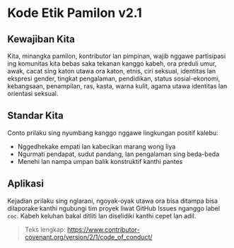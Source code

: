 
# Kode Etik Pamilon v2.1

## Kewajiban Kita
Kita, minangka pamilon, kontributor lan pimpinan, wajib nggawe partisipasi ing komunitas kita bebas saka tekanan kanggo kabeh, ora preduli umur, awak, cacat sing katon utawa ora katon, etnis, ciri seksual, identitas lan ekspresi gender, tingkat pengalaman, pendidikan, status sosial-ekonomi, kebangsaan, penampilan, ras, kasta, warna kulit, agama utawa identitas lan orientasi seksual.

## Standar Kita
Conto prilaku sing nyumbang kanggo nggawe lingkungan positif kalebu:
- Nggedhekake empati lan kabecikan marang wong liya
- Ngurmati pendapat, sudut pandang, lan pengalaman sing beda-beda
- Menehi lan nampa umpan balik konstruktif kanthi pantes

## Aplikasi
Kejadian prilaku sing nglarani, ngoyak-oyak utawa ora bisa ditampa bisa dilaporake kanthi ngubungi tim proyek liwat GitHub Issues nganggo label `coc`. Kabeh keluhan bakal ditliti lan diselidiki kanthi cepet lan adil.

> Teks lengkap: https://www.contributor-covenant.org/version/2/1/code_of_conduct/ 
